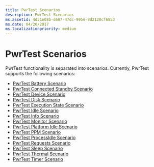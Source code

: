 ```yaml
---
title: PwrTest Scenarios
description: PwrTest Scenarios
ms.assetid: 4d21e08b-d687-47dc-995e-9d2128cf6853
ms.date: 04/20/2017
ms.localizationpriority: medium
---
```


# PwrTest Scenarios


PwrTest functionality is separated into scenarios. Currently, PwrTest supports the following scenarios:

-   [PwrTest Battery Scenario](pwrtest-battery-scenario.md)
-   [PwrTest Connected Standby Scenario](pwrtest-connected-standby--cs--scenario.md)
-   [PwrTest Device Scenario](pwrtest-device-scenario.md)
-   [PwrTest Disk Scenario](pwrtest-disk-scenario.md)
-   [PwrTest Execution State Scenario](pwrtest-execution-state-scenario.md)
-   [PwrTest Idle Scenario](pwrtest-idle-scenario.md)
-   [PwrTest Info Scenario](pwrtest-info-scenario.md)
-   [PwrTest Monitor Scenario](pwrtest-monitor-scenario.md)
-   [PwrTest Platform Idle Scenario](pwrtest-platform-idle---platidle--scenario.md)
-   [PwrTest PPM Scenario](pwrtest-ppm-scenario.md)
-   [PwrTest ProcessIdle Scenario](pwrtest-processidle-scenario.md)
-   [PwrTest Requests Scenario](pwrtest-requests-scenario.md)
-   [PwrTest Sleep Scenario](pwrtest-sleep-scenario.md)
-   [PwrTest Thermal Scenario](pwrtest-thermal-scenario.md)
-   [PwrTest Timer Scenario](pwrtest-timer-scenario.md)

 

 





